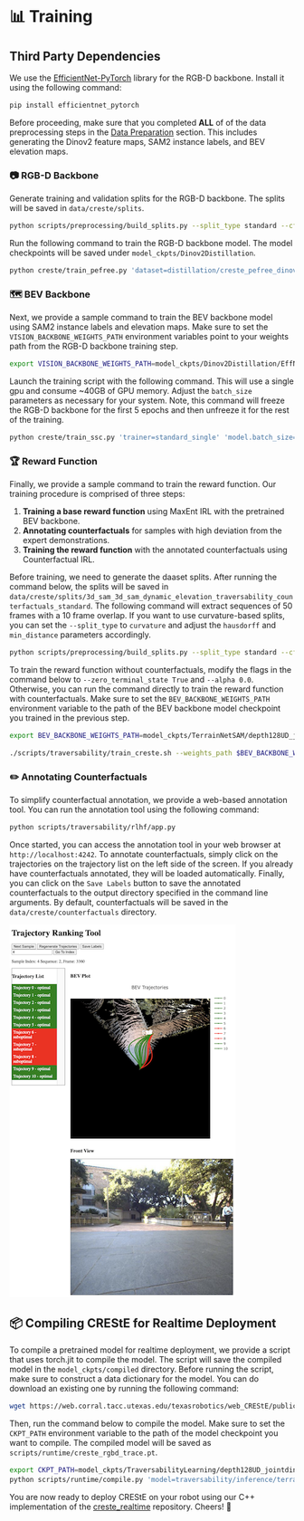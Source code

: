 # 📊 Training

## Third Party Dependencies
We use the [EfficientNet-PyTorch](https://github.com/lukemelas/EfficientNet-PyTorch) library for the RGB-D backbone. Install it using the following command:

```bash
pip install efficientnet_pytorch
```

Before proceeding, make sure that you completed **ALL** of of the data preprocessing steps in the [Data Preparation](./docs/DATA_PREPARATION.md) section. This includes generating the Dinov2 feature maps, SAM2 instance labels, and BEV elevation maps.

### 📷 RGB-D Backbone

Generate training and validation splits for the RGB-D backbone. The splits will be saved in `data/creste/splits`.
```bash
python scripts/preprocessing/build_splits.py --split_type standard --cfg_file configs/dataset/distillation/creste_pefree_dinov2.yaml --out_dir data/creste/splits --horizon 50 --hausdorff 0 --min_distance 0
```

Run the following command to train the RGB-D backbone model. The model checkpoints will be saved under `model_ckpts/Dinov2Distillation`.

```bash
python creste/train_pefree.py 'dataset=distillation/creste_pefree_dinov2' 'model=distillation/effnet_ds2_dinov2_128' 'trainer=standard_single' 'model.batch_size=16' '+wandb_name=creste_mini'
```

### 🗺️ BEV Backbone
Next, we provide a sample command to train the BEV backbone model using SAM2 instance labels and elevation maps. Make sure to set the `VISION_BACKBONE_WEIGHTS_PATH` environment variables point to your weights path from the RGB-D backbone training step. 

```bash
export VISION_BACKBONE_WEIGHTS_PATH=model_ckpts/Dinov2Distillation/EffNet_Depth_DS2_BB_efficientnet-b0_Head_depthconv-head_lr_0.000500_UD_LAIDW_v2/20250601/170206/Adam-epoch\=49.ckpt
```

Launch the training script with the following command. This will use a single gpu and consume ~40GB of GPU memory. Adjust the `batch_size` parameters as necessary for your system. Note, this command will freeze the RGB-D backbone for the first 5 epochs and then unfreeze it for the rest of the training. 

```bash
python creste/train_ssc.py 'trainer=standard_single' 'model.batch_size=16' '+model.freeze_backbone_epochs=5' 'model.optimizer.lr=0.0005' '+wandb_name=creste_urban_sam2elev_jointdinov2' model.vision_backbone.weights_path=$VISION_BACKBONE_WEIGHTS_PATH
```

### 🏆 Reward Function
Finally, we provide a sample command to train the reward function. Our training procedure is comprised of three steps:
1. **Training a base reward function** using MaxEnt IRL with the pretrained BEV backbone.
2. **Annotating counterfactuals** for samples with high deviation from the expert demonstrations.
3. **Training the reward function** with the annotated counterfactuals using Counterfactual IRL.

Before training, we need to generate the daaset splits. After running the command below, the splits will be saved in `data/creste/splits/3d_sam_3d_sam_dynamic_elevation_traversability_counterfactuals_standard`. The following command will extract sequences of 50 frames with a 10 frame overlap. If you want to use curvature-based splits, you can set the `--split_type` to `curvature` and adjust the `hausdorff` and `min_distance` parameters accordingly. 

```bash
python scripts/preprocessing/build_splits.py --split_type standard --cfg_file configs/dataset/traversability/creste_sam2elevtraverse_horizon.yaml --out_dir data/creste/splits --horizon 50 --hausdorff 1.0 --min_distance 1.0 --split_type standard --overlap 10
```

To train the reward function without counterfactuals, modify the flags in the command below to `--zero_terminal_state True` and `--alpha 0.0`. Otherwise, you can run the command directly to train the reward function with counterfactuals. Make sure to set the `BEV_BACKBONE_WEIGHTS_PATH` environment variable to the path of the BEV backbone model checkpoint you trained in the previous step. 

```bash
export BEV_BACKBONE_WEIGHTS_PATH=model_ckpts/TerrainNetSAM/depth128UD_jointdinopretrain_sam2dynelev_supcon_joint_BB_efficientnet-b0_Head_depthconv-head_lr_0.000500_UD_LAIDW_v2/20250614/150349/Adam-epoch\=42.ckpt
```

```bash
./scripts/traversability/train_creste.sh --weights_path $BEV_BACKBONE_WEIGHTS_PATH --alpha 0.5 --reward_weight 1.0 --horizon 50 --trainer standard_single --split data/creste/splits/3d_sam_3d_sam_dynamic_elevation_traversability_counterfactuals_standard --zero_terminal_state False
```

### ✏️ Annotating Counterfactuals

To simplify counterfactual annotation, we provide a web-based annotation tool. You can run the annotation tool using the following command:

```bash
python scripts/traversability/rlhf/app.py
```

Once started, you can access the annotation tool in your web browser at `http://localhost:4242`. To annotate counterfactuals, simply click on the trajectories on the trajectory list on the left side of the screen. If you already have counterfactuals annotated, they will be loaded automatically. Finally, you can click on the `Save Labels` button to save the annotated counterfactuals to the output directory specified in the command line arguments. By default, counterfactuals will be saved in the `data/creste/counterfactuals` directory.

![Counterfactual Annotation Tool](./assets/annotationtool.png)

## 📦 Compiling CREStE for Realtime Deployment

To compile a pretrained model for realtime deployment, we provide a script that uses torch.jit to compile the model. The script will save the compiled model in the `model_ckpts/compiled` directory. Before running the script, make sure to construct a data dictionary for the model. You can do download an existing one by running the following command:

```bash
wget https://web.corral.tacc.utexas.edu/texasrobotics/web_CREStE/public_datasets/data_dict_creste_19_4830.pkl -O ./scripts/runtime/data_dict.pkl
```

Then, run the command below to compile the model. Make sure to set the `CKPT_PATH` environment variable to the path of the model checkpoint you want to compile. The compiled model will be saved as `scripts/runtime/creste_rgbd_trace.pt`.

```bash
export CKPT_PATH=model_ckpts/TraversabilityLearning/depth128UD_jointdinopretrain_sam2dynelev_supcon_joint_BB_efficientnet-b0_Head_depthconv-head_lr_0.000500_UD_LAIDW_v2/creste_terrainnet_dinopretrain_maxentirl_msfcn_sam2dynsemelev_headMaxEntIRL_horizon50/20250614/154206/Adam-epoch\=05.ckpt
python scripts/runtime/compile.py 'model=traversability/inference/terrainnet_maxentirl_msfcn_sam2dynsemelev' 'model.weights_path=$CKPT_PATH'
```

You are now ready to deploy CREStE on your robot using our C++ implementation of the [creste_realtime](https://github.com/ut-amrl/creste_realtime) repository. Cheers! 🎉